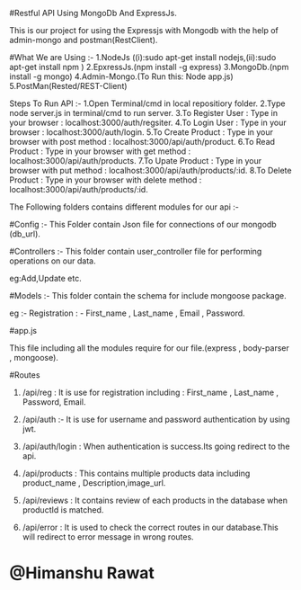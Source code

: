 #Restful API Using MongoDb And ExpressJs.

This is our project for using the Expressjs with Mongodb with the help of admin-mongo and postman(RestClient).

#What We are Using :- 
1.NodeJs ((i):sudo apt-get install nodejs,(ii):sudo apt-get install npm )
2.EpxressJs.(npm install -g express)
3.MongoDb.(npm install -g mongo)
4.Admin-Mongo.(To Run this: Node app.js)
5.PostMan(Rested/REST-Client)

Steps To Run API :-
1.Open Terminal/cmd in local repositiory folder.
2.Type node server.js in terminal/cmd to run server.
3.To Register User : Type in your browser : localhost:3000/auth/regsiter.
4.To Login User : Type in your browser : localhost:3000/auth/login.
5.To Create Product : Type in your browser with post method : localhost:3000/api/auth/product.
6.To Read Product : Type in your browser with get method : localhost:3000/api/auth/products.
7.To Upate Product : Type in your browser with put method : localhost:3000/api/auth/products/:id.
8.To Delete Product : Type in your browser with delete method : localhost:3000/api/auth/products/:id.


The Following folders contains different modules for our api :-

#Config :- 
This Folder contain Json file for connections of our mongodb (db_url). 

#Controllers :-
This folder contain user_controller file for performing operations on our data.

eg:Add,Update etc. 

#Models :-
This folder contain the schema for include mongoose package.

eg :- Registration : - First_name , Last_name , Email , Password. 

#app.js

This file including all the modules require for our file.(express , body-parser , mongoose).

#Routes

1. /api/reg : It is use for registration including : First_name , Last_name , Password, Email.

2. /api/auth :- It is use for username and password authentication by using jwt.

3. /api/auth/login : When authentication is success.Its going redirect to the api.

4. /api/products : This contains multiple products data including product_name , Description,image_url.

5. /api/reviews : It contains review of each products in the database when productId is matched.

6. /api/error : It is used to check the correct routes in our database.This will redirect to error message in wrong routes.


# @Himanshu Rawat #








